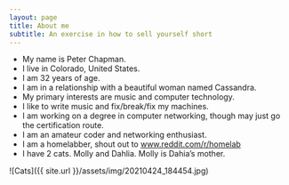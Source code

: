 ```yaml
---
layout: page
title: About me
subtitle: An exercise in how to sell yourself short
---
```


- My name is Peter Chapman. 
- I live in Colorado, United States.
- I am 32 years of age.
- I am in a relationship with a beautiful woman named Cassandra.
- My primary interests are music and computer technology.
- I like to write music and fix/break/fix my machines. 
- I am working on a degree in computer networking, though may just go the certification route.
- I am an amateur coder and networking enthusiast. 
- I am a homelabber, shout out to www.reddit.com/r/homelab
- I have 2 cats. Molly and Dahlia. Molly is Dahia’s mother.

![Cats]({{ site.url }}/assets/img/20210424_184454.jpg)

